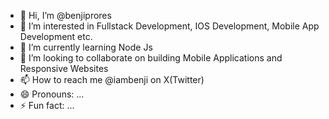- 👋 Hi, I’m @benjiprores
- 👀 I’m interested in Fullstack Development, IOS Development, Mobile App Development etc.
- 🌱 I’m currently learning Node Js
- 💞️ I’m looking to collaborate on building Mobile Applications and Responsive Websites
- 📫 How to reach me @iambenji on X(Twitter)
- 😄 Pronouns: ...
- ⚡ Fun fact: ...

<!---
benjiprores/benjiprores is a ✨ special ✨ repository because its `README.md` (this file) appears on your GitHub profile.
You can click the Preview link to take a look at your changes.
--->
